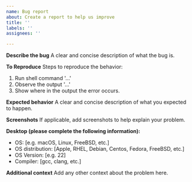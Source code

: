 ```yaml
---
name: Bug report
about: Create a report to help us improve
title: ''
labels: ''
assignees: ''

---
```


**Describe the bug**
A clear and concise description of what the bug is.

**To Reproduce**
Steps to reproduce the behavior:
1. Run shell command '...'
2. Observe the output '...'
3. Show where in the output the error occurs.

**Expected behavior**
A clear and concise description of what you expected to happen.

**Screenshots**
If applicable, add screenshots to help explain your problem.

**Desktop (please complete the following information):**
 - OS: [e.g. macOS, Linux, FreeBSD, etc.]
 - OS distribution: [Apple, RHEL, Debian, Centos, Fedora, FreeBSD, etc.]
 - OS Version: [e.g. 22]
 - Compiler: [gcc, clang, etc.]

**Additional context**
Add any other context about the problem here.
